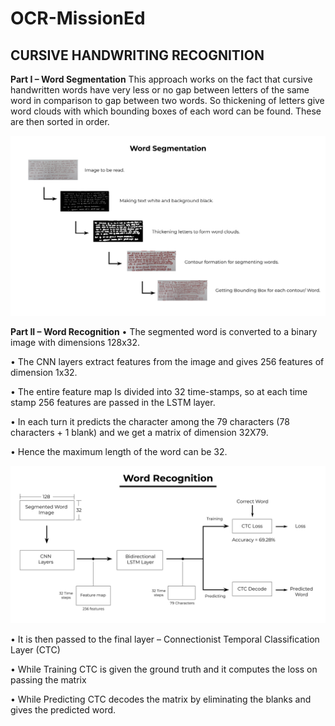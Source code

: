 # OCR-MissionEd

## CURSIVE HANDWRITING RECOGNITION

**Part I – Word Segmentation**
This approach works on the fact that cursive handwritten words have very less or no gap between letters of the same word in comparison to gap between two words. So thickening of letters give word clouds with which bounding boxes of each word can be found. These are then sorted in order.

![](Images/Word_segmentation_flowchart-02.png)

**Part II – Word Recognition**
  •	The segmented word is converted to a binary image with dimensions 128x32.
  
  •	The CNN layers extract features from the image and gives 256 features of dimension 1x32.

  •	The entire feature map Is divided into 32 time-stamps, so at each time stamp 256 features are passed in the LSTM layer.

  •	In each turn it predicts the character among the 79 characters (78 characters + 1 blank) and we get a matrix of dimension 32X79.

  •	Hence the maximum length of the word can be 32.

![](Images/Word_recognition_flowchart-03.png)

  •	It is then passed to the final layer – Connectionist Temporal Classification Layer (CTC) 

  •	While Training CTC is given the ground truth and it computes the loss on passing the matrix

  •	While Predicting CTC decodes the matrix by eliminating the blanks and gives the predicted word.
